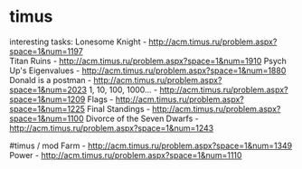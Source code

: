 # timus
interesting tasks:
Lonesome Knight         - http://acm.timus.ru/problem.aspx?space=1&num=1197  
Titan Ruins             - http://acm.timus.ru/problem.aspx?space=1&num=1910
Psych Up's Eigenvalues  - http://acm.timus.ru/problem.aspx?space=1&num=1880
Donald is a postman     - http://acm.timus.ru/problem.aspx?space=1&num=2023
1, 10, 100, 1000...     - http://acm.timus.ru/problem.aspx?space=1&num=1209
Flags                   - http://acm.timus.ru/problem.aspx?space=1&num=1225
Final Standings         - http://acm.timus.ru/problem.aspx?space=1&num=1100 
Divorce of the Seven Dwarfs - http://acm.timus.ru/problem.aspx?space=1&num=1243



#timus / mod
Farm                    -   http://acm.timus.ru/problem.aspx?space=1&num=1349
Power                   -   http://acm.timus.ru/problem.aspx?space=1&num=1110
    